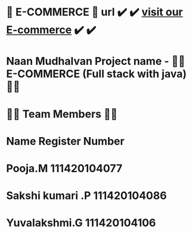 # 🎯 E-COMMERCE 🎯 url  :heavy_check_mark: :heavy_check_mark:  [visit our E-commerce](https://24x7-shop.netlify.app/) :heavy_check_mark: :heavy_check_mark:

# Naan Mudhalvan Project name - 🚀🚀 E-COMMERCE (Full stack with java) 🚀🚀
# 🚀🚀 Team Members 🚀🚀
 #  Name                           Register Number
  # Pooja.M                        111420104077
  # Sakshi kumari .P               111420104086
  # Yuvalakshmi.G                  111420104106

